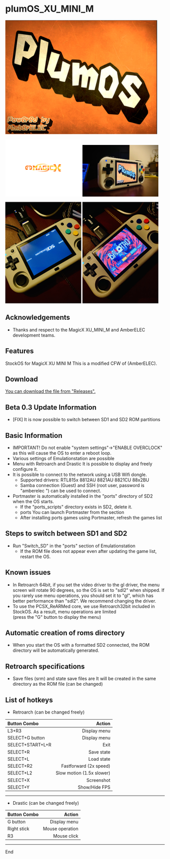# plumOS_XU_MINI_M

<img src="https://github.com/game-de-it/XU_MINI_M/blob/main/assets/plumOS_XU_MINI_M.png" width="480">  

<img src="https://github.com/game-de-it/XU_MINI_M/blob/main/assets/MagicX_logo.png" width="240">  <img src="https://github.com/game-de-it/XU_MINI_M/blob/main/assets/sc01.jpg" width="240">   

<img src="https://github.com/game-de-it/XU_MINI_M/blob/main/assets/sc02.jpg" width="240">  <img src="https://github.com/game-de-it/XU_MINI_M/blob/main/assets/sc03.jpg" width="240">  


## Acknowledgements 
- Thanks and respect to the MagicX XU_MINI_M and AmberELEC development teams.

## Features 
StockOS for MagicX XU MINI M This is a modified CFW of (AmberELEC).

## Download 
[You can download the file from "Releases". ](https://github.com/game-de-it/XU_MINI_M/releases/tag/plumOS_XU_MINI_M_0.3)

## Beta 0.3 Update Information
- [FIX] It is now possible to switch between SD1 and SD2 ROM partitions


## Basic Information
- IMPORTANT! Do not enable "system settings"->"ENABLE OVERCLOCK" as this will cause the OS to enter a reboot loop.
- Various settings of Emulationstation are possible
- Menu with Retroarch and Drastic It is possible to display and freely configure it.
- It is possible to connect to the network using a USB Wifi dongle.
  - Supported drivers: RTL815x 8812AU 8821AU 8821CU 88x2BU
  - Samba connection (Guest) and SSH (root user, password is "amberelec ") can be used to connect.
- Portmaster is automatically installed in the "ports" directory of SD2 when the OS starts.
  - If the "ports_scripts" directory exists in SD2, delete it.
  - ports You can launch Portmaster from the section
  - After installing ports games using Portmaster, refresh the games list

## Steps to switch between SD1 and SD2
- Run "Switch_SD" in the "ports" section of Emulationstation
  - If the ROM file does not appear even after updating the game list, restart the OS.


## Known issues
- In Retroarch 64bit, if you set the video driver to the gl driver, the menu screen will rotate 90 degrees, so the OS is set to "sdl2" when shipped. If you rarely use menu operations, you should set it to "gl", which has better performance than "sdl2". We recommend changing the driver.
- To use the PCSX_ReARMed core, we use Retroarch32bit included in StockOS.
As a result, menu operations are limited  
(press the "G" button to display the menu)

## Automatic creation of roms directory 
- When you start the OS with a formatted SD2 connected, the ROM directory will be automatically generated.

## Retroarch specifications 
- Save files (srm) and state save files are It will be created in the same directory as the ROM file (can be changed)

## List of hotkeys 
- Retroarch (can be changed freely)

| Button Combo | Action |
|:-----------|------------:|  
| L3+R3 | Display menu |
| SELECT+G button | Display menu |
| SELECT+START+L+R | Exit |
| SELECT+R | Save state |
| SELECT+L | Load state |
| SELECT+R2 | Fastforward (2x speed) |
| SELECT+L2 | Slow motion (1.5x slower) |
| SELECT+X | Screenshot |
| SELECT+Y | Show/Hide FPS |

---

- ​​Drastic (can be changed freely)

| Button Combo | Action |
|:-----------|------------:|
| G button | Display menu |
| Right stick | Mouse operation |
| R3 | Mouse click |

---

End
